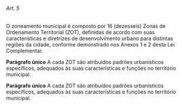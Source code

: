 
###### Art. 5
O zoneamento municipal é composto por 16 (dezesseis) Zonas de Ordenamento Territorial (ZOT), definidas de acordo com suas características e diretrizes de desenvolvimento urbano para distintas regiões da cidade, conforme demonstrado nos Anexos 1 e 2 desta Lei Complementar.

**Parágrafo único** A cada ZOT são atribuídos padrões urbanísticos específicos, adequados às suas características e funções no território municipal.

**Parágrafo único** A cada ZOT são atribuídos padrões urbanísticos específicos, adequados às suas características e funções no território municipal.
